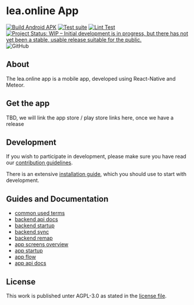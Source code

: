 # lea.online App

[![Build Android APK](https://github.com/leaonline/leaonline-app/actions/workflows/build_android_apk.yml/badge.svg)](https://github.com/leaonline/leaonline-app/actions/workflows/build_android_apk.yml)
[![Test suite](https://github.com/leaonline/leaonline-app/actions/workflows/jest_test.yml/badge.svg)](https://github.com/leaonline/leaonline-app/actions/workflows/jest_test.yml)
[![Lint Test](https://github.com/leaonline/leaonline-app/actions/workflows/lint_test.yml/badge.svg)](https://github.com/leaonline/leaonline-app/actions/workflows/lint_test.yml)
[![Project Status: WIP – Initial development is in progress, but there has not yet been a stable, usable release suitable for the public.](https://www.repostatus.org/badges/latest/wip.svg)](https://www.repostatus.org/#wip)
![GitHub](https://img.shields.io/github/license/leaonline/leaonline-app)

## About

The lea.online app is a mobile app, developed using React-Native and Meteor.


## Get the app

TBD, we will link the app store / play store links here, once we have a release


## Development

If you wish to participate in development, please make sure you have read our
[contribution guidelines](./docs/guide/CONTRIBUTIONS.md).

There is an extensive [installation guide](./docs/guide/INSTALLATION.md), which you should use to start with 
development.

## Guides and Documentation

- [common used terms](./docs/guide/COMMON_TERMS.md)
- [backend api docs](./docs/api/backend)
- [backend startup](./docs/guide/BACKEND_STARTUP.md)
- [backend sync](./docs/guide/BACKEND_SYNC.md)
- [backend remap](./docs/guide/BACKEND_REMAP.md)
- [app screens overview](./arch/screens)
- [app startup](./docs/guide/APP_STARTUP.md)
- [app flow](./docs/guide/APP_FLOW.md)
- [app api docs](./docs/api/app)

## License

This work is published unter AGPL-3.0 as stated in the [license file](./LICENSE).


